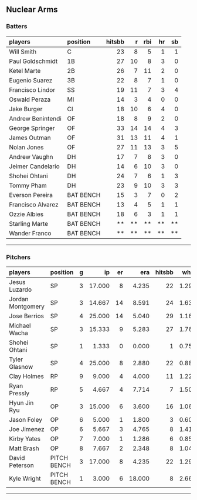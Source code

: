 ## Nuclear Arms

### Batters

 
|players           |position  | hitsbb|  r| rbi| hr| sb| 
|:-----------------|:---------|------:|--:|---:|--:|--:| 
|Will Smith        |C         |     23|  8|   5|  1|  1| 
|Paul Goldschmidt  |1B        |     27| 10|   8|  3|  0| 
|Ketel Marte       |2B        |     26|  7|  11|  2|  0| 
|Eugenio Suarez    |3B        |     22|  8|   7|  1|  0| 
|Francisco Lindor  |SS        |     19| 11|   7|  3|  4| 
|Oswald Peraza     |MI        |     14|  3|   4|  0|  0| 
|Jake Burger       |CI        |     18| 10|   6|  4|  0| 
|Andrew Benintendi |OF        |     18|  8|   9|  2|  0| 
|George Springer   |OF        |     33| 14|  14|  4|  3| 
|James Outman      |OF        |     31| 13|  11|  4|  1| 
|Nolan Jones       |OF        |     27| 11|  13|  3|  5| 
|Andrew Vaughn     |DH        |     17|  7|   8|  3|  0| 
|Jeimer Candelario |DH        |     14|  6|  10|  3|  0| 
|Shohei Ohtani     |DH        |     24|  7|   6|  1|  3| 
|Tommy Pham        |DH        |     23|  9|  10|  3|  3| 
|Everson Pereira   |BAT BENCH |     15|  3|   7|  0|  2| 
|Francisco Alvarez |BAT BENCH |     13|  4|   5|  1|  1| 
|Ozzie Albies      |BAT BENCH |     18|  6|   3|  1|  1| 
|Starling Marte    |BAT BENCH |     **| **|  **| **| **| 
|Wander Franco     |BAT BENCH |     **| **|  **| **| **| 


* * *

### Pitchers

 
|players           |position    |  g|     ip| er|    era| hitsbb|  whip| so|  w| sv| 
|:-----------------|:-----------|--:|------:|--:|------:|------:|-----:|--:|--:|--:| 
|Jesus Luzardo     |SP          |  3| 17.000|  8|  4.235|     22| 1.294| 19|  0|  0| 
|Jordan Montgomery |SP          |  3| 14.667| 14|  8.591|     24| 1.636| 10|  0|  0| 
|Jose Berrios      |SP          |  4| 25.000| 14|  5.040|     29| 1.160| 20|  1|  0| 
|Michael Wacha     |SP          |  3| 15.333|  9|  5.283|     27| 1.761| 17|  1|  0| 
|Shohei Ohtani     |SP          |  1|  1.333|  0|  0.000|      1| 0.750|  2|  0|  0| 
|Tyler Glasnow     |SP          |  4| 25.000|  8|  2.880|     22| 0.880| 32|  3|  0| 
|Clay Holmes       |RP          |  9|  9.000|  4|  4.000|     11| 1.222| 10|  0|  2| 
|Ryan Pressly      |RP          |  5|  4.667|  4|  7.714|      7| 1.500|  9|  0|  2| 
|Hyun Jin Ryu      |OP          |  3| 15.000|  6|  3.600|     16| 1.067| 13|  1|  0| 
|Jason Foley       |OP          |  6|  5.000|  1|  1.800|      3| 0.600|  4|  0|  0| 
|Joe Jimenez       |OP          |  6|  5.667|  3|  4.765|      8| 1.412|  8|  0|  0| 
|Kirby Yates       |OP          |  7|  7.000|  1|  1.286|      6| 0.857| 11|  0|  2| 
|Matt Brash        |OP          |  8|  7.667|  2|  2.348|      8| 1.043|  9|  0|  0| 
|David Peterson    |PITCH BENCH |  3| 17.000|  8|  4.235|     22| 1.294| 20|  0|  0| 
|Kyle Wright       |PITCH BENCH |  1|  3.000|  6| 18.000|      8| 2.667|  3|  0|  0| 


* * *


